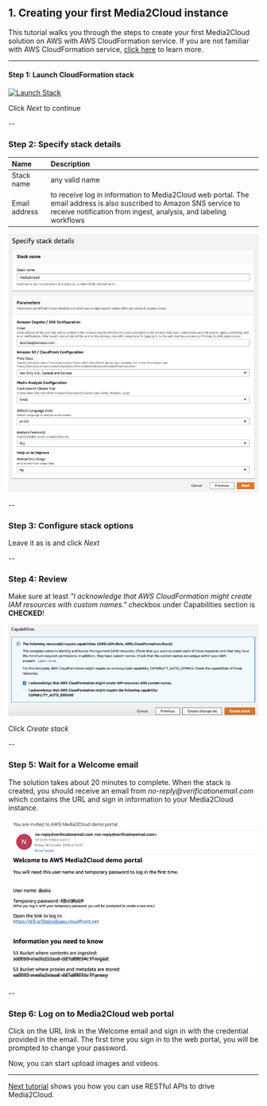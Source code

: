 ## 1. Creating your first Media2Cloud instance

This tutorial walks you through the steps to create your first Media2Cloud solution on AWS with AWS CloudFormation service. If you are not familiar with AWS CloudFormation service, [click here](https://aws.amazon.com/cloudformation/) to learn more.

----

#### Step 1: Launch CloudFormation stack
[![Launch Stack](https://cdn.rawgit.com/buildkite/cloudformation-launch-stack-button-svg/master/launch-stack.svg)](https://console.aws.amazon.com/cloudformation/home?region=us-east-1#/stacks/new?&templateURL=https:%2F%2Fs3.amazonaws.com%2Fsolutions-reference%2Fmedia2cloud%2Flatest%2Fmedia2cloud.template)

Click *Next* to continue

--

### Step 2: Specify stack details

| Name | Description |
|:---  |:------------|
| Stack name | any valid name |
| Email address | to receive log in information to Media2Cloud web portal. The email address is also suscribed to Amazon SNS service to receive notification from ingest, analysis, and labeling workflows |

![Specify stack details](./images/specify-stack-details.png)

--

### Step 3: Configure stack options
Leave it as is and click *Next*

--

### Step 4: Review
Make sure at least _"I acknowledge that AWS CloudFormation might create IAM resources with custom names."_ checkbox under Capabilities section is **CHECKED**!

![Review](./images/review-capabilities-settings.png)

Click *Create stack*

--

### Step 5: Wait for a Welcome email
The solution takes about 20 minutes to complete. When the stack is created, you should receive an email from _no-reply@verificationemail.com_ which contains the URL and sign in information to your Media2Cloud instance.

![Welcome email](./images/welcome-email.png)

--

### Step 6: Log on to Media2Cloud web portal
Click on the URL link in the Welcome email and sign in with the credential provided in the email. The first time you sign in to the web portal, you will be prompted to change your password.

Now, you can start upload images and videos.

----

[Next tutorial](./2-restful-api.md) shows you how you can use RESTful APIs to drive Media2Cloud.
